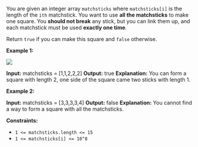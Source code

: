 
You are given an integer array  `matchsticks`  where  `matchsticks[i]`  is the length of the  `ith`  matchstick. You want to use  **all the matchsticks**  to make one square. You  **should not break**  any stick, but you can link them up, and each matchstick must be used  **exactly one time**.

Return  `true`  if you can make this square and  `false`  otherwise.

**Example 1:**

![](https://assets.leetcode.com/uploads/2021/04/09/matchsticks1-grid.jpg)

**Input:** matchsticks = [1,1,2,2,2]
**Output:** true
**Explanation:** You can form a square with length 2, one side of the square came two sticks with length 1.

**Example 2:**

**Input:** matchsticks = [3,3,3,3,4]
**Output:** false
**Explanation:** You cannot find a way to form a square with all the matchsticks.

**Constraints:**

-   `1 <= matchsticks.length <= 15`
-   `1 <= matchsticks[i] <= 10^8`